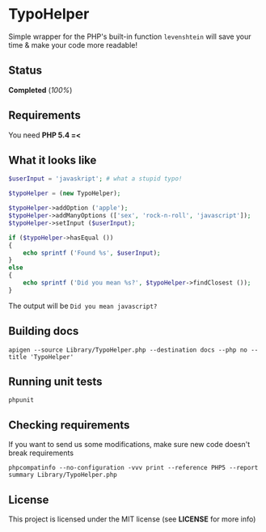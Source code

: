 # TypoHelper

Simple wrapper for the PHP's built-in function `levenshtein` will save your time & make your code more readable!

## Status

__Completed__ (*100%*)

## Requirements

You need __PHP 5.4 =<__

## What it looks like

```php
$userInput = 'javaskript'; # what a stupid typo!

$typoHelper = (new TypoHelper);

$typoHelper->addOption ('apple');
$typoHelper->addManyOptions (['sex', 'rock-n-roll', 'javascript']);
$typoHelper->setInput ($userInput);

if ($typoHelper->hasEqual ())
{
	echo sprintf ('Found %s', $userInput); 
}
else
{
	echo sprintf ('Did you mean %s?', $typoHelper->findClosest ());
}
```
The output will be `Did you mean javascript?`

## Building docs

```
apigen --source Library/TypoHelper.php --destination docs --php no --title 'TypoHelper'
```

## Running unit tests

```
phpunit
```

## Checking requirements

If you want to send us some modifications, make sure new code doesn't break requirements

```
phpcompatinfo --no-configuration -vvv print --reference PHP5 --report summary Library/TypoHelper.php
```

## License

This project is licensed under the MIT license (see __LICENSE__ for more info)